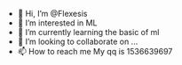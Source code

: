 - 👋 Hi, I’m @Flexesis
- 👀 I’m interested in ML
- 🌱 I’m currently learning the basic of ml
- 💞️ I’m looking to collaborate on ...
- 📫 How to reach me My qq is 1536639697

<!---
Flexesis/Flexesis is a ✨ special ✨ repository because its `README.md` (this file) appears on your GitHub profile.
You can click the Preview link to take a look at your changes.
--->
